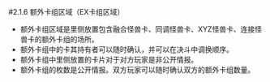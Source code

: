 #2.1.6        额外卡组区域（EX卡组区域）
* 额外卡组区域是里侧放置包含融合怪兽卡、同调怪兽卡、XYZ怪兽卡、连接怪兽卡的额外卡组的场所。
* 额外卡组中的卡其持有者可以随时确认，并可以在决斗中调换顺序。
* 额外卡组中里侧放置的卡片对于对方玩家是非公开情报。
* 额外卡组的枚数是公开情报。双方玩家可以随时确认双方的额外卡组数量。
